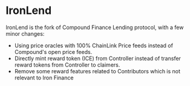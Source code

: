 # IronLend
IronLend is the fork of Compound Finance Lending protocol, with a few minor changes:
- Using price oracles with 100% ChainLink Price feeds instead of Compound's open price feeds.
- Directly mint reward token (ICE) from Controller instead of transfer reward tokens from Controller to claimers.
- Remove some reward features related to Contributors which is not relevant to Iron Finance

